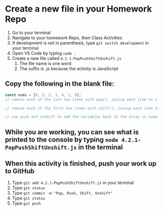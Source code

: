 # Create a new file in your Homework Repo

1. Go to your terminal
2. Navigate to your homework Repo, then Class Activities
3. If development is not in parenthesis, type `git switch development` in your terminal
4. Open VS Code by typing `code .`
5. Create a new file called `4.2.1-PopPushShiftUnshift.js`
    1. The file name is one word
    2. The suffix is .js because the activity is JavaScript

## Copy the following in the blank file:

```javascript
const nums = [6, 5, 2, 3, 4, 1, 0];
// remove each of the last two items with pop(), saving each item to a variable

// remove each of the first two items with shift(), saving each item to a variable

// use push and unshift to add the variables back to the array in numerical order, 0-6
```

## While you are working, you can see what is printed to the console by typing `node 4.2.1-PopPushShiftUnshift.js` in the terminal

## When this activity is finished, push your work up to GitHub

1. Type `git add 4.2.1-PopPushShiftUnshift.js` in your terminal
2. Type `git status`
3. Type `git commit -m "Pop, Push, Shift, Unshift"`
4. Type `git status`
5. Type `git push`
